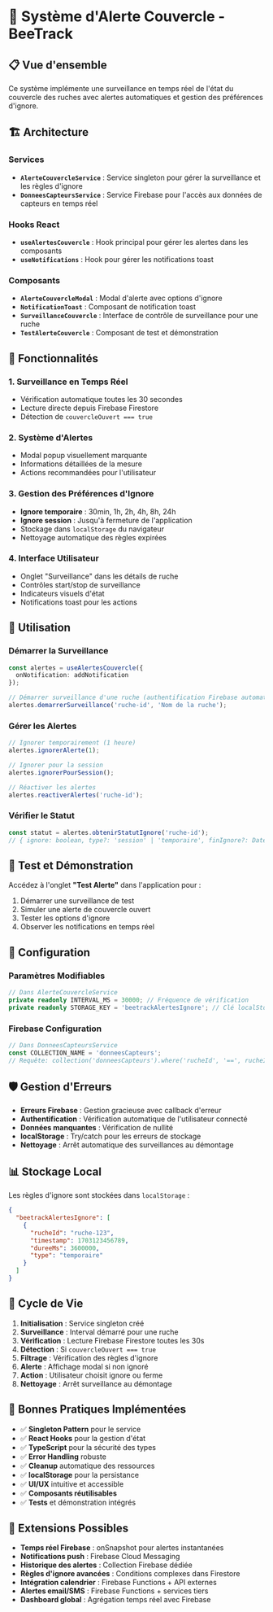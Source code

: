 # 🚨 Système d'Alerte Couvercle - BeeTrack

## 📋 Vue d'ensemble

Ce système implémente une surveillance en temps réel de l'état du couvercle des ruches avec alertes automatiques et gestion des préférences d'ignore.

## 🏗️ Architecture

### Services
- **`AlerteCouvercleService`** : Service singleton pour gérer la surveillance et les règles d'ignore
- **`DonneesCapteursService`** : Service Firebase pour l'accès aux données de capteurs en temps réel

### Hooks React
- **`useAlertesCouvercle`** : Hook principal pour gérer les alertes dans les composants
- **`useNotifications`** : Hook pour gérer les notifications toast

### Composants
- **`AlerteCouvercleModal`** : Modal d'alerte avec options d'ignore
- **`NotificationToast`** : Composant de notification toast
- **`SurveillanceCouvercle`** : Interface de contrôle de surveillance pour une ruche
- **`TestAlerteCouvercle`** : Composant de test et démonstration

## 🔧 Fonctionnalités

### 1. Surveillance en Temps Réel
- Vérification automatique toutes les 30 secondes
- Lecture directe depuis Firebase Firestore
- Détection de `couvercleOuvert === true`

### 2. Système d'Alertes
- Modal popup visuellement marquante
- Informations détaillées de la mesure
- Actions recommandées pour l'utilisateur

### 3. Gestion des Préférences d'Ignore
- **Ignore temporaire** : 30min, 1h, 2h, 4h, 8h, 24h
- **Ignore session** : Jusqu'à fermeture de l'application
- Stockage dans `localStorage` du navigateur
- Nettoyage automatique des règles expirées

### 4. Interface Utilisateur
- Onglet "Surveillance" dans les détails de ruche
- Contrôles start/stop de surveillance
- Indicateurs visuels d'état
- Notifications toast pour les actions

## 🚀 Utilisation

### Démarrer la Surveillance
```typescript
const alertes = useAlertesCouvercle({
  onNotification: addNotification
});

// Démarrer surveillance d'une ruche (authentification Firebase automatique)
alertes.demarrerSurveillance('ruche-id', 'Nom de la ruche');
```

### Gérer les Alertes
```typescript
// Ignorer temporairement (1 heure)
alertes.ignorerAlerte(1);

// Ignorer pour la session
alertes.ignorerPourSession();

// Réactiver les alertes
alertes.reactiverAlertes('ruche-id');
```

### Vérifier le Statut
```typescript
const statut = alertes.obtenirStatutIgnore('ruche-id');
// { ignore: boolean, type?: 'session' | 'temporaire', finIgnore?: Date }
```

## 📱 Test et Démonstration

Accédez à l'onglet **"Test Alerte"** dans l'application pour :
1. Démarrer une surveillance de test
2. Simuler une alerte de couvercle ouvert
3. Tester les options d'ignore
4. Observer les notifications en temps réel

## 🔧 Configuration

### Paramètres Modifiables
```typescript
// Dans AlerteCouvercleService
private readonly INTERVAL_MS = 30000; // Fréquence de vérification
private readonly STORAGE_KEY = 'beetrackAlertesIgnore'; // Clé localStorage
```

### Firebase Configuration
```typescript
// Dans DonneesCapteursService
const COLLECTION_NAME = 'donneesCapteurs';
// Requête: collection('donneesCapteurs').where('rucheId', '==', rucheId)
```

## 🛡️ Gestion d'Erreurs

- **Erreurs Firebase** : Gestion gracieuse avec callback d'erreur
- **Authentification** : Vérification automatique de l'utilisateur connecté
- **Données manquantes** : Vérification de nullité
- **localStorage** : Try/catch pour les erreurs de stockage
- **Nettoyage** : Arrêt automatique des surveillances au démontage

## 📊 Stockage Local

Les règles d'ignore sont stockées dans `localStorage` :
```json
{
  "beetrackAlertesIgnore": [
    {
      "rucheId": "ruche-123",
      "timestamp": 1703123456789,
      "dureeMs": 3600000,
      "type": "temporaire"
    }
  ]
}
```

## 🔄 Cycle de Vie

1. **Initialisation** : Service singleton créé
2. **Surveillance** : Interval démarré pour une ruche
3. **Vérification** : Lecture Firebase Firestore toutes les 30s
4. **Détection** : Si `couvercleOuvert === true`
5. **Filtrage** : Vérification des règles d'ignore
6. **Alerte** : Affichage modal si non ignoré
7. **Action** : Utilisateur choisit ignore ou ferme
8. **Nettoyage** : Arrêt surveillance au démontage

## 🎯 Bonnes Pratiques Implémentées

- ✅ **Singleton Pattern** pour le service
- ✅ **React Hooks** pour la gestion d'état
- ✅ **TypeScript** pour la sécurité des types
- ✅ **Error Handling** robuste
- ✅ **Cleanup** automatique des ressources
- ✅ **localStorage** pour la persistance
- ✅ **UI/UX** intuitive et accessible
- ✅ **Composants réutilisables**
- ✅ **Tests** et démonstration intégrés

## 🔮 Extensions Possibles

- **Temps réel Firebase** : onSnapshot pour alertes instantanées
- **Notifications push** : Firebase Cloud Messaging
- **Historique des alertes** : Collection Firebase dédiée
- **Règles d'ignore avancées** : Conditions complexes dans Firestore
- **Intégration calendrier** : Firebase Functions + API externes
- **Alertes email/SMS** : Firebase Functions + services tiers
- **Dashboard global** : Agrégation temps réel avec Firebase 